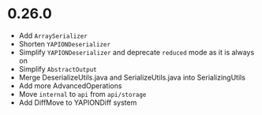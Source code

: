 # 0.26.0

- Add `ArraySerializer`
- Shorten `YAPIONDeserializer`
- Simplify `YAPIONDeserializer` and deprecate `reduced` mode as it is always on
- Simplify `AbstractOutput`
- Merge DeserializeUtils.java and SerializeUtils.java into SerializingUtils
- Add more AdvancedOperations
- Move `internal` to `api` from `api/storage`
- Add DiffMove to YAPIONDiff system
